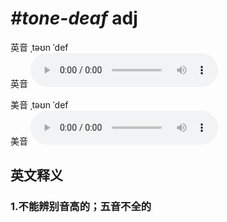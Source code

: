 # ***\#tone-deaf*** adj
英音 ˌtəʊn ˈdef  
英音
<audio src="./media/tone-deaf1_AAC.aac" controls="controls"></audio>

美音 ˌtəʊn ˈdef  
美音
<audio src="./media/tone-deaf2_AAC.aac" controls="controls"></audio>



  

英文释义
---
### 1.**不能辨别音高的；五音不全的**  


